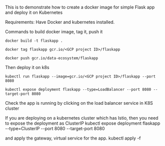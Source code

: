 This is to demonstrate how to create a docker image for simple Flask app
and deploy it on Kubernetes

Requirements:
	Have Docker and kubernetes installed.

Commands to build docker image, tag it, push it
	
	docker build -t flaskapp .
	
	docker tag flaskapp gcr.io/<GCP project ID>/flaskapp
	
	docker push gcr.io/data-ecosystem/flaskapp


Then deploy it on k8s
	
	kubectl run flaskapp --image=gcr.io/<GCP project ID>/flaskapp --port 8080
	
	kubectl expose deployment flaskapp --type=LoadBalancer --port 8080 --target-port 8080
	
Check the app is running by clicking on the load balancer service in K8S cluster

If you are deploying on a kubernetes cluster which has Istio, then you need to expose the deployment as ClusterIP
	kubectl expose deployment flaskapp --type=ClusterIP --port 8080 --target-port 8080
	
and apply the gateway, virtual service for the app.
	kubectl apply -f 
